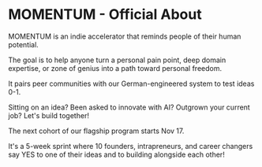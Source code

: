# MOMENTUM - Official About

MOMENTUM is an indie accelerator that reminds people of their human potential.

The goal is to help anyone turn a personal pain point, deep domain expertise, or zone of genius into a path toward personal freedom.

It pairs peer communities with our German-engineered system to test ideas 0-1.

Sitting on an idea? Been asked to innovate with AI? Outgrown your current job? Let's build together!

The next cohort of our flagship program starts Nov 17.

It's a 5-week sprint where 10 founders, intrapreneurs, and career changers say YES to one of their ideas and to building alongside each other!
